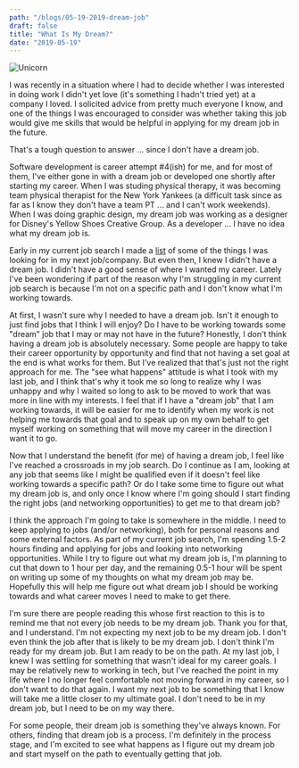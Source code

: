 ```yaml
---
path: "/blogs/05-19-2019-dream-job"
draft: false 
title: "What Is My Dream?"
date: "2019-05-19"
---
```


![Unicorn](https://live.staticflickr.com/65535/40911697123_0cd16af3f5_m.jpg)

I was recently in a situation where I had to decide whether I was interested in doing work I didn't yet love (it's something I hadn't tried yet) at a company I loved. I solicited advice from pretty much everyone I know, and one of the things I was encouraged to consider was whether taking this job would give me skills that would be helpful in applying for my dream job in the future.

That's a tough question to answer ... since I don't have a dream job.

Software development is career attempt #4(ish) for me, and for most of them, I've either gone in with a dream job or developed one shortly after starting my career. When I was studing physical therapy, it was becoming team physical therapist for the New York Yankees (a difficult task since as far as I know they don't have a team PT ... and I can't work weekends). When I was doing graphic design, my dream job was working as a designer for Disney's Yellow Shoes Creative Group. As a developer ... I have no idea what my dream job is.

Early in my current job search I made a [list](https://medium.com/@sarahscode/my-ideal-job-24322cf13ab9) of some of the things I was looking for in my next job/company. But even then, I knew I didn't have a dream job. I didn't have a good sense of where I wanted my career. Lately I've been wondering if part of the reason why I'm struggling in my current job search is because I'm not on a specific path and I don't know what I'm working towards.

At first, I wasn't sure why I needed to have a dream job. Isn't it enough to just find jobs that I think I will enjoy? Do I have to be working towards some "dream" job that I may or may not have in the future?
Honestly, I don't think having a dream job is absolutely necessary. Some people are happy to take their career opportunity by opportunity and find that not having a set goal at the end is what works for them. But I've realized that that's just not the right approach for me. The "see what happens" attitude is what I took with my last job, and I think that's why it took me so long to realize why I was unhappy and why I waited so long to ask to be moved to work that was more in line with my interests. I feel that if I have a "dream job" that I am working towards, it will be easier for me to identify when my work is not helping me towards that goal and to speak up on my own behalf to get myself working on something that will move my career in the direction I want it to go.

Now that I understand the benefit (for me) of having a dream job, I feel like I've reached a crossroads in my job search. Do I continue as I am, looking at any job that seems like I might be qualified even if it doesn't feel like working towards a specific path? Or do I take some time to figure out what my dream job is, and only once I know where I'm going should I start finding the right jobs (and networking opportunities) to get me to that dream job?

I think the approach I'm going to take is somewhere in the middle. I need to keep applying to jobs (and/or networking), both for personal reasons and some external factors. As part of my current job search, I'm spending 1.5-2 hours finding and applying for jobs and looking into networking opportunities. While I try to figure out what my dream job is, I'm planning to cut that down to 1 hour per day, and the remaining 0.5-1 hour will be spent on writing up some of my thoughts on what my dream job may be. Hopefully this will help me figure out what dream job I should be working towards and what career moves I need to make to get there.

I'm sure there are people reading this whose first reaction to this is to remind me that not every job needs to be my dream job. Thank you for that, and I understand. I'm not expecting my next job to be my dream job. I don't even think the job after that is likely to be my dream job. I don't think I'm ready for my dream job. But I am ready to be on the path. At my last job, I knew I was settling for something that wasn't ideal for my career goals. I may be relatively new to working in tech, but I've reached the point in my life where I no longer feel comfortable not moving forward in my career, so I don't want to do that again. I want my next job to be something that I know will take me a little closer to my ultimate goal. I don't need to be in my dream job, but I need to be on my way there.

For some people, their dream job is something they've always known. For others, finding that dream job is a process. I'm definitely in the process stage, and I'm excited to see what happens as I figure out my dream job and start myself on the path to eventually getting that job.